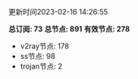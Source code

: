 更新时间2023-02-16 14:26:55

**总订阅: 73**
**总节点: 891**
**有效节点: 278**
- v2ray节点: 178
- ss节点: 98
- trojan节点: 2
